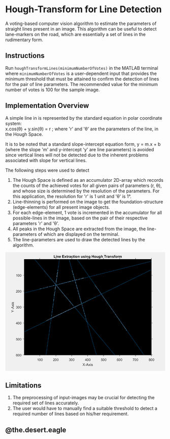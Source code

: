 # Hough-Transform for Line Detection
A voting-based computer vision algorithm to estimate the parameters of straight lines present in an image. This algorithm can be useful to detect lane-markers on the road, which are essentially a set of lines in the rudimentary form.

## Instructions
Run `houghTransformLines(minimumNumberOfVotes)` in the MATLAB terminal where `minimumNumberOfVotes` is a user-dependent input that provides the minimum threshold that must be attained to confirm the detection of lines for the pair of line parameters. The recommended value for the minimum number of votes is 100 for the sample image.

## Implementation Overview
A simple line in is represented by the standard equation in polar coordinate system: </br>
x.cos(&theta;) + y.sin(&theta;) = r  ; where 'r' and '&theta;' are the parameters of the line, in the Hough Space. </br>

It is to be noted that a standard slope-intercept equation form, y = m.x + b (where the slope 'm' and y-intercept 'y' are line parameters) is avoided since vertical lines will not be detected due to the inherent problems associated with slope for vertical lines.   

The following steps were used to detect 
1. The Hough Space is defined as  an accumulator 2D-array which records the counts of the achieved votes for all given pairs of parameters (r, &theta;), and whose size is determined by the resolution of the parameters. For this application, the resolution for 'r' is 1 unit and '&theta;' is 1&deg;. 
2. Line-thinning is performed on the image to get the foundation-structure (edge-elements) for all present image objects.
3. For each edge-element, 1 vote is incremented in the accumulator for all possible-lines in the image, based on the pair of their respective parameters 'r' and '&theta;'.
4. All peaks in the Hough Space are extracted from the image, the line-parameters of which are displayed on the terminal.
5. The line-parameters are used to draw the detected lines by the algorithm.

![Sample Output](/sampleOutput.PNG)

## Limitations
1. The preprocessing of input-images may be crucial for detecting the required set of lines accurately.
2. The user would have to manually find a suitable threshold to detect a required number of lines based on his/her requirement.

## @the.desert.eagle
